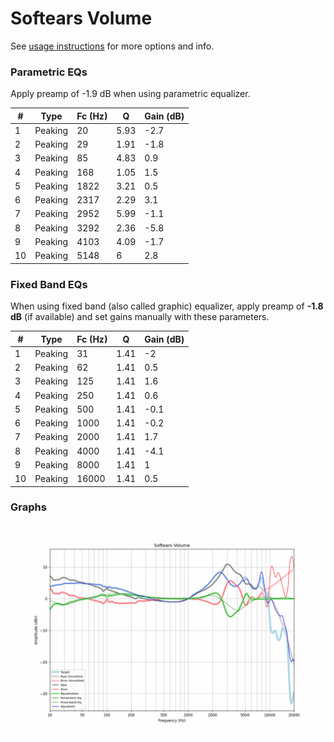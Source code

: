 # Softears Volume
See [usage instructions](https://github.com/jaakkopasanen/AutoEq#usage) for more options and info.

### Parametric EQs
Apply preamp of -1.9 dB when using parametric equalizer.

|   # | Type    |   Fc (Hz) |    Q |   Gain (dB) |
|-----|---------|-----------|------|-------------|
|   1 | Peaking |        20 | 5.93 |        -2.7 |
|   2 | Peaking |        29 | 1.91 |        -1.8 |
|   3 | Peaking |        85 | 4.83 |         0.9 |
|   4 | Peaking |       168 | 1.05 |         1.5 |
|   5 | Peaking |      1822 | 3.21 |         0.5 |
|   6 | Peaking |      2317 | 2.29 |         3.1 |
|   7 | Peaking |      2952 | 5.99 |        -1.1 |
|   8 | Peaking |      3292 | 2.36 |        -5.8 |
|   9 | Peaking |      4103 | 4.09 |        -1.7 |
|  10 | Peaking |      5148 | 6    |         2.8 |

### Fixed Band EQs
When using fixed band (also called graphic) equalizer, apply preamp of **-1.8 dB** (if available) and set gains manually with these parameters.

|   # | Type    |   Fc (Hz) |    Q |   Gain (dB) |
|-----|---------|-----------|------|-------------|
|   1 | Peaking |        31 | 1.41 |        -2   |
|   2 | Peaking |        62 | 1.41 |         0.5 |
|   3 | Peaking |       125 | 1.41 |         1.6 |
|   4 | Peaking |       250 | 1.41 |         0.6 |
|   5 | Peaking |       500 | 1.41 |        -0.1 |
|   6 | Peaking |      1000 | 1.41 |        -0.2 |
|   7 | Peaking |      2000 | 1.41 |         1.7 |
|   8 | Peaking |      4000 | 1.41 |        -4.1 |
|   9 | Peaking |      8000 | 1.41 |         1   |
|  10 | Peaking |     16000 | 1.41 |         0.5 |

### Graphs
![](./Softears%20Volume.png)
